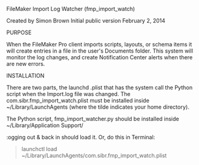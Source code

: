 FileMaker Import Log Watcher
(fmp_import_watch)

Created by Simon Brown
Initial public version February 2, 2014

PURPOSE

When the FileMaker Pro client imports scripts, layouts, or schema items it will create entries in a file in the user's Documents folder. This system will monitor the log changes, and create Notification Center alerts when there are new errors.

INSTALLATION

There are two parts, the launchd .plist that has the system call the Python script when the Import.log file was changed. The com.sibr.fmp_import_watch.plist must be installed inside ~/Library/LaunchAgents (where the tilde indicates your home directory).

The Python script, fmp_import_watcher.py should be installed inside ~/Library/Application Support/

:ogging out & back in should load it. Or, do this in Terminal:

> launchctl load ~/Library/LaunchAgents/com.sibr.fmp_import_watch.plist

